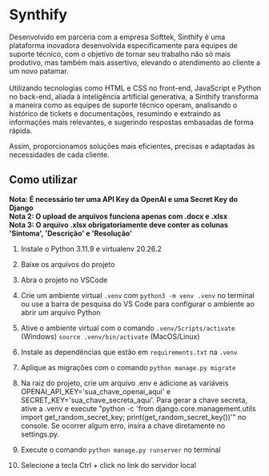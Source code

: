 <h1>Synthify</h1>

Desenvolvido em parceria com a empresa Softtek,  Sinthify é uma plataforma inovadora desenvolvida especificamente para  equipes de suporte técnico,
com o objetivo de tornar seu trabalho não só mais produtivo, mas também mais assertivo, elevando o atendimento ao  cliente a um novo patamar.
 <br><br>Utilizando tecnologias como HTML e CSS no front-end, JavaScript e Python no back-end, aliada à inteligência artificial generativa, 
a Sinthify transforma a maneira como as equipes de suporte técnico operam, analisando o histórico de tickets e documentações, 
resumindo e extraindo as informações mais relevantes, e sugerindo  respostas embasadas de forma rápida.

Assim, proporcionamos soluções  mais eficientes, precisas e adaptadas às necessidades de cada cliente.

<h2>Como utilizar</h2>

<b>Nota: É necessário ter uma API Key da OpenAI e uma Secret Key do Django</b>
<br><b>Nota 2: O upload de arquivos funciona apenas com .docx e .xlsx</b>
<br><b>Nota 3: O arquivo .xlsx obrigatoriamente deve conter as colunas 'Sintoma', 'Descrição' e 'Resolução'</b>

1. Instale o Python 3.11.9 e virtualenv 20.26.2

2. Baixe os arquivos do projeto

3. Abra o projeto no VSCode

4. Crie um ambiente virtual `.venv` com `python3 -m venv .venv` no terminal ou use a barra de pesquisa do VS Code para configurar o ambiente ao abrir um arquivo Python

5. Ative o ambiente virtual com o comando `.venv/Scripts/activate` (Windows) `source .venv/bin/activate` (MacOS/Linux)

6. Instale as dependências que estão em `requirements.txt` na `.venv`

7. Aplique as migrações com o comando `python manage.py migrate`

8. Na raiz do projeto, crie um arquivo .env e adicione as variáveis OPENAI_API_KEY='sua_chave_openai_aqui' e SECRET_KEY='sua_chave_secreta_aqui'. Para gerar a chave secreta, ative a .venv e execute "python -c 'from django.core.management.utils import get_random_secret_key; print(get_random_secret_key())'" no console. Se ocorrer algum erro, insira a chave diretamente no settings.py.

9. Execute o comando `python manage.py runserver` no terminal

10. Selecione a tecla Ctrl + click no link do servidor local
 
 
